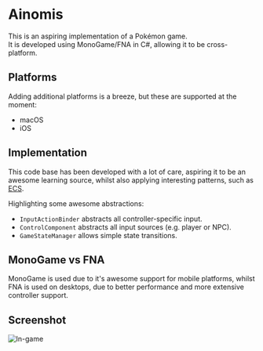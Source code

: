 # Ainomis

This is an aspiring implementation of a Pokémon game.  
It is developed using MonoGame/FNA in C#, allowing it to be cross-platform.

## Platforms

Adding additional platforms is a breeze, but these are supported at the
moment:

- macOS
- iOS

## Implementation

This code base has been developed with a lot of care, aspiring it to be an
awesome learning source, whilst also applying interesting patterns, such as
[ECS](https://en.wikipedia.org/wiki/Entity%E2%80%93component%E2%80%93system).

Highlighting some awesome abstractions:

- `InputActionBinder` abstracts all controller-specific input.
- `ControlComponent` abstracts all input sources (e.g. player or NPC).
- `GameStateManager` allows simple state transitions.

## MonoGame vs FNA

MonoGame is used due to it's awesome support for mobile platforms, whilst FNA
is used on desktops, due to better performance and more extensive controller
support.

## Screenshot

![In-game](https://i.imgur.com/UWrlc3w.png)
